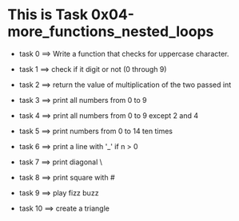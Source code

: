 # This is Task 0x04-more_functions_nested_loops

- task 0 ==> Write a function that checks for uppercase character.

- task 1 ==> check if it digit or not (0 through 9)

- task 2 ==> return the value of multiplication of the two passed int

- task 3 ==> print all numbers from 0 to 9

- task 4 ==> print all numbers from 0 to 9 except 2 and 4

- task 5 ==> print numbers from 0 to 14 ten times

- task 6 ==> print a line with '_' if n > 0

- task 7 ==> print diagonal \

- task 8 ==> print square with #

- task 9 ==> play fizz buzz

- task 10 ==> create a triangle